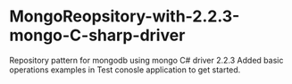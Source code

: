# MongoReopsitory-with-2.2.3-mongo-C-sharp-driver
Repository pattern for mongodb using mongo C# driver 2.2.3
Added basic operations examples in Test conosle application to get started.

